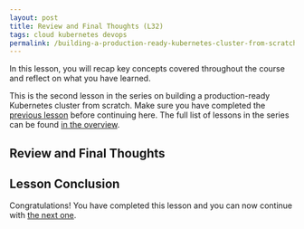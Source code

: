 ```yaml
---
layout: post
title: Review and Final Thoughts (L32)
tags: cloud kubernetes devops
permalink: /building-a-production-ready-kubernetes-cluster-from-scratch/lesson-32
---
```


In this lesson, you will recap key concepts covered throughout the course and
reflect on what you have learned.

This is the second lesson in the series on building a production-ready
Kubernetes cluster from scratch. Make sure you have completed the
[previous lesson](/building-a-production-ready-kubernetes-cluster-from-scratch/lesson-X)
before continuing here. The full list of lessons in the series can be found
[in the overview](/building-a-production-ready-kubernetes-cluster-from-scratch).

## Review and Final Thoughts

<!-- TODO -->

## Lesson Conclusion

Congratulations! You have completed this lesson and you can now continue with
[the next one](/building-a-production-ready-kubernetes-cluster-from-scratch/lesson-33).
